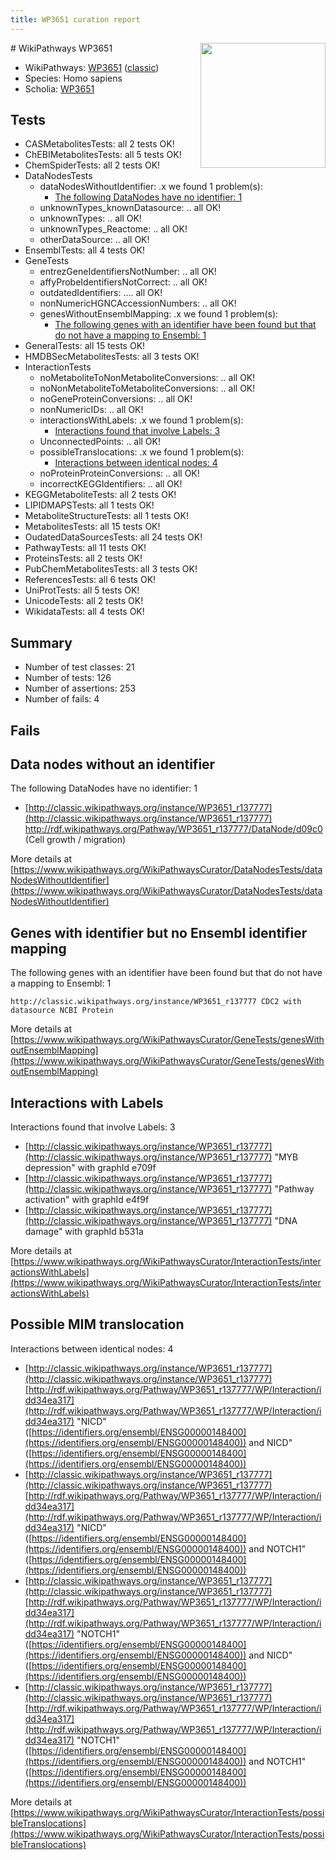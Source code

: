 ```yaml
---
title: WP3651 curation report
---
```


<img style="float: right; width: 200px" src="https://upload.wikimedia.org/wikipedia/commons/thumb/8/83/Wplogo_with_text_500.png/640px-Wplogo_with_text_500.png" />
# WikiPathways WP3651

* WikiPathways: [WP3651](https://wikipathways.org/pathways/WP3651) ([classic](https://classic.wikipathways.org/instance/WP3651))
* Species: Homo sapiens
* Scholia: [WP3651](https://scholia.toolforge.org/wikipathways/WP3651)
## Tests
* CASMetabolitesTests: all 2 tests OK!
* ChEBIMetabolitesTests: all 5 tests OK!
* ChemSpiderTests: all 2 tests OK!
* DataNodesTests
    * dataNodesWithoutIdentifier: .x we found 1 problem(s):
        * [The following DataNodes have no identifier: 1](#d2d32fa0)
    * unknownTypes_knownDatasource: .. all OK!
    * unknownTypes: .. all OK!
    * unknownTypes_Reactome: .. all OK!
    * otherDataSource: .. all OK!
* EnsemblTests: all 4 tests OK!
* GeneTests
    * entrezGeneIdentifiersNotNumber: .. all OK!
    * affyProbeIdentifiersNotCorrect: .. all OK!
    * outdatedIdentifiers: .... all OK!
    * nonNumericHGNCAccessionNumbers: .. all OK!
    * genesWithoutEnsemblMapping: .x we found 1 problem(s):
        * [The following genes with an identifier have been found but that do not have a mapping to Ensembl: 1](#40286d83)
* GeneralTests: all 15 tests OK!
* HMDBSecMetabolitesTests: all 3 tests OK!
* InteractionTests
    * noMetaboliteToNonMetaboliteConversions: .. all OK!
    * noNonMetaboliteToMetaboliteConversions: .. all OK!
    * noGeneProteinConversions: .. all OK!
    * nonNumericIDs: .. all OK!
    * interactionsWithLabels: .x we found 1 problem(s):
        * [Interactions found that involve Labels: 3](#630d267a)
    * UnconnectedPoints: .. all OK!
    * possibleTranslocations: .x we found 1 problem(s):
        * [Interactions between identical nodes: 4](#1c118209)
    * noProteinProteinConversions: .. all OK!
    * incorrectKEGGIdentifiers: .. all OK!
* KEGGMetaboliteTests: all 2 tests OK!
* LIPIDMAPSTests: all 1 tests OK!
* MetaboliteStructureTests: all 1 tests OK!
* MetabolitesTests: all 15 tests OK!
* OudatedDataSourcesTests: all 24 tests OK!
* PathwayTests: all 11 tests OK!
* ProteinsTests: all 2 tests OK!
* PubChemMetabolitesTests: all 3 tests OK!
* ReferencesTests: all 6 tests OK!
* UniProtTests: all 5 tests OK!
* UnicodeTests: all 2 tests OK!
* WikidataTests: all 4 tests OK!


## Summary

* Number of test classes: 21
* Number of tests: 126
* Number of assertions: 253
* Number of fails: 4

## Fails

<a name="d2d32fa0" />

## Data nodes without an identifier

The following DataNodes have no identifier: 1

* [http://classic.wikipathways.org/instance/WP3651_r137777](http://classic.wikipathways.org/instance/WP3651_r137777) http://rdf.wikipathways.org/Pathway/WP3651_r137777/DataNode/d09c0 (Cell growth / migration)


More details at [https://www.wikipathways.org/WikiPathwaysCurator/DataNodesTests/dataNodesWithoutIdentifier](https://www.wikipathways.org/WikiPathwaysCurator/DataNodesTests/dataNodesWithoutIdentifier)

<a name="40286d83" />

## Genes with identifier but no Ensembl identifier mapping

The following genes with an identifier have been found but that do not have a mapping to Ensembl: 1
```
http://classic.wikipathways.org/instance/WP3651_r137777 CDC2 with datasource NCBI Protein
```

More details at [https://www.wikipathways.org/WikiPathwaysCurator/GeneTests/genesWithoutEnsemblMapping](https://www.wikipathways.org/WikiPathwaysCurator/GeneTests/genesWithoutEnsemblMapping)

<a name="630d267a" />

## Interactions with Labels

Interactions found that involve Labels: 3

* [http://classic.wikipathways.org/instance/WP3651_r137777](http://classic.wikipathways.org/instance/WP3651_r137777) "MYB depression" with graphId e709f
* [http://classic.wikipathways.org/instance/WP3651_r137777](http://classic.wikipathways.org/instance/WP3651_r137777) "Pathway activation" with graphId e4f9f
* [http://classic.wikipathways.org/instance/WP3651_r137777](http://classic.wikipathways.org/instance/WP3651_r137777) "DNA damage" with graphId b531a


More details at [https://www.wikipathways.org/WikiPathwaysCurator/InteractionTests/interactionsWithLabels](https://www.wikipathways.org/WikiPathwaysCurator/InteractionTests/interactionsWithLabels)

<a name="1c118209" />

## Possible MIM translocation

Interactions between identical nodes: 4

* [http://classic.wikipathways.org/instance/WP3651_r137777](http://classic.wikipathways.org/instance/WP3651_r137777) [http://rdf.wikipathways.org/Pathway/WP3651_r137777/WP/Interaction/idd34ea317](http://rdf.wikipathways.org/Pathway/WP3651_r137777/WP/Interaction/idd34ea317) "NICD" ([https://identifiers.org/ensembl/ENSG00000148400](https://identifiers.org/ensembl/ENSG00000148400)) and 
NICD" ([https://identifiers.org/ensembl/ENSG00000148400](https://identifiers.org/ensembl/ENSG00000148400))
* [http://classic.wikipathways.org/instance/WP3651_r137777](http://classic.wikipathways.org/instance/WP3651_r137777) [http://rdf.wikipathways.org/Pathway/WP3651_r137777/WP/Interaction/idd34ea317](http://rdf.wikipathways.org/Pathway/WP3651_r137777/WP/Interaction/idd34ea317) "NICD" ([https://identifiers.org/ensembl/ENSG00000148400](https://identifiers.org/ensembl/ENSG00000148400)) and 
NOTCH1" ([https://identifiers.org/ensembl/ENSG00000148400](https://identifiers.org/ensembl/ENSG00000148400))
* [http://classic.wikipathways.org/instance/WP3651_r137777](http://classic.wikipathways.org/instance/WP3651_r137777) [http://rdf.wikipathways.org/Pathway/WP3651_r137777/WP/Interaction/idd34ea317](http://rdf.wikipathways.org/Pathway/WP3651_r137777/WP/Interaction/idd34ea317) "NOTCH1" ([https://identifiers.org/ensembl/ENSG00000148400](https://identifiers.org/ensembl/ENSG00000148400)) and 
NICD" ([https://identifiers.org/ensembl/ENSG00000148400](https://identifiers.org/ensembl/ENSG00000148400))
* [http://classic.wikipathways.org/instance/WP3651_r137777](http://classic.wikipathways.org/instance/WP3651_r137777) [http://rdf.wikipathways.org/Pathway/WP3651_r137777/WP/Interaction/idd34ea317](http://rdf.wikipathways.org/Pathway/WP3651_r137777/WP/Interaction/idd34ea317) "NOTCH1" ([https://identifiers.org/ensembl/ENSG00000148400](https://identifiers.org/ensembl/ENSG00000148400)) and 
NOTCH1" ([https://identifiers.org/ensembl/ENSG00000148400](https://identifiers.org/ensembl/ENSG00000148400))


More details at [https://www.wikipathways.org/WikiPathwaysCurator/InteractionTests/possibleTranslocations](https://www.wikipathways.org/WikiPathwaysCurator/InteractionTests/possibleTranslocations)

